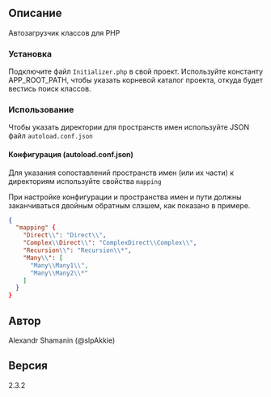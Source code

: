 ## Описание

Автозагрузчик классов для PHP

### Установка

Подключите файл `Initializer.php` в свой проект.
Используйте константу APP_ROOT_PATH, чтобы указать корневой каталог проекта, откуда будет вестись поиск классов.

### Использование

Чтобы указать директории для пространств имен используйте JSON файл `autoload.conf.json`

#### Конфигурация (autoload.conf.json)

Для указания сопоставлений пространств имен (или их части) к директориям используйте свойства `mapping`

При настройке конфигурации и пространства имен и пути должны заканчиваться двойным обратным слэшем, как показано в примере.

```json
{
  "mapping" {
    "Direct\\": "Direct\\",
    "Complex\\Direct\\": "ComplexDirect\\Complex\\",
    "Recursion\\": "Recursion\\*",
    "Many\\": [
      "Many\\Many1\\",
      "Many\\Many2\\*"
    ]
  }
}
```

## Автор

Alexandr Shamanin (@slpAkkie)

## Версия

2.3.2
